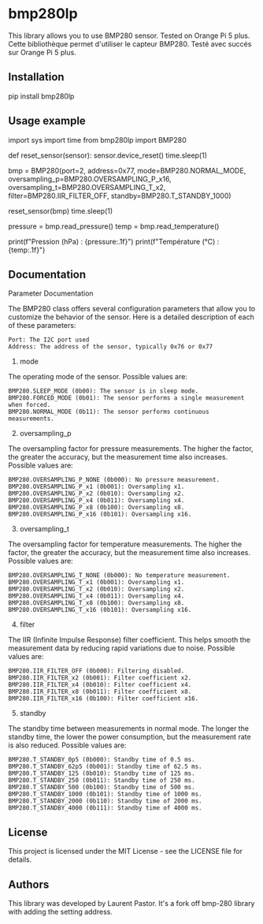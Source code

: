 # bmp280lp

This library allows you to use BMP280 sensor. Tested on Orange Pi 5 plus.<br>
Cette bibliothèque permet d'utiliser le capteur BMP280. Testé avec succés sur Orange Pi 5 plus.

## Installation

pip install bmp280lp

## Usage example

import sys
import time
from bmp280lp import BMP280

def reset_sensor(sensor):
    sensor.device_reset()
    time.sleep(1)

bmp = BMP280(port=2, address=0x77, mode=BMP280.NORMAL_MODE,
             oversampling_p=BMP280.OVERSAMPLING_P_x16, oversampling_t=BMP280.OVERSAMPLING_T_x2,
             filter=BMP280.IIR_FILTER_OFF, standby=BMP280.T_STANDBY_1000)

reset_sensor(bmp)
time.sleep(1)

pressure = bmp.read_pressure()
temp = bmp.read_temperature()

print(f"Pression (hPa) : {pressure:.1f}")
print(f"Température (°C) : {temp:.1f}")


## Documentation

Parameter Documentation

The BMP280 class offers several configuration parameters that allow you to customize the behavior of the sensor. Here is a detailed description of each of these parameters:

    Port: The I2C port used
    Address: The address of the sensor, typically 0x76 or 0x77

1. mode

The operating mode of the sensor. Possible values are:

    BMP280.SLEEP_MODE (0b00): The sensor is in sleep mode.
    BMP280.FORCED_MODE (0b01): The sensor performs a single measurement when forced.
    BMP280.NORMAL_MODE (0b11): The sensor performs continuous measurements.

2. oversampling_p

The oversampling factor for pressure measurements. The higher the factor, the greater the accuracy, but the measurement time also increases. Possible values are:

    BMP280.OVERSAMPLING_P_NONE (0b000): No pressure measurement.
    BMP280.OVERSAMPLING_P_x1 (0b001): Oversampling x1.
    BMP280.OVERSAMPLING_P_x2 (0b010): Oversampling x2.
    BMP280.OVERSAMPLING_P_x4 (0b011): Oversampling x4.
    BMP280.OVERSAMPLING_P_x8 (0b100): Oversampling x8.
    BMP280.OVERSAMPLING_P_x16 (0b101): Oversampling x16.

3. oversampling_t

The oversampling factor for temperature measurements. The higher the factor, the greater the accuracy, but the measurement time also increases. Possible values are:

    BMP280.OVERSAMPLING_T_NONE (0b000): No temperature measurement.
    BMP280.OVERSAMPLING_T_x1 (0b001): Oversampling x1.
    BMP280.OVERSAMPLING_T_x2 (0b010): Oversampling x2.
    BMP280.OVERSAMPLING_T_x4 (0b011): Oversampling x4.
    BMP280.OVERSAMPLING_T_x8 (0b100): Oversampling x8.
    BMP280.OVERSAMPLING_T_x16 (0b101): Oversampling x16.

4. filter

The IIR (Infinite Impulse Response) filter coefficient. This helps smooth the measurement data by reducing rapid variations due to noise. Possible values are:

    BMP280.IIR_FILTER_OFF (0b000): Filtering disabled.
    BMP280.IIR_FILTER_x2 (0b001): Filter coefficient x2.
    BMP280.IIR_FILTER_x4 (0b010): Filter coefficient x4.
    BMP280.IIR_FILTER_x8 (0b011): Filter coefficient x8.
    BMP280.IIR_FILTER_x16 (0b100): Filter coefficient x16.

5. standby

The standby time between measurements in normal mode. The longer the standby time, the lower the power consumption, but the measurement rate is also reduced. Possible values are:

    BMP280.T_STANDBY_0p5 (0b000): Standby time of 0.5 ms.
    BMP280.T_STANDBY_62p5 (0b001): Standby time of 62.5 ms.
    BMP280.T_STANDBY_125 (0b010): Standby time of 125 ms.
    BMP280.T_STANDBY_250 (0b011): Standby time of 250 ms.
    BMP280.T_STANDBY_500 (0b100): Standby time of 500 ms.
    BMP280.T_STANDBY_1000 (0b101): Standby time of 1000 ms.
    BMP280.T_STANDBY_2000 (0b110): Standby time of 2000 ms.
    BMP280.T_STANDBY_4000 (0b111): Standby time of 4000 ms.

## License

This project is licensed under the MIT License - see the LICENSE file for details.

## Authors

This library was developed by Laurent Pastor. It's a fork off bmp-280 library with adding the setting address.
